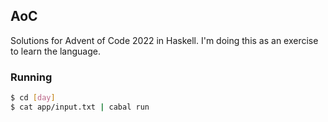 ## AoC

Solutions for Advent of Code 2022 in Haskell. I'm doing this as an exercise
to learn the language.

### Running
```sh
$ cd [day]
$ cat app/input.txt | cabal run
```
